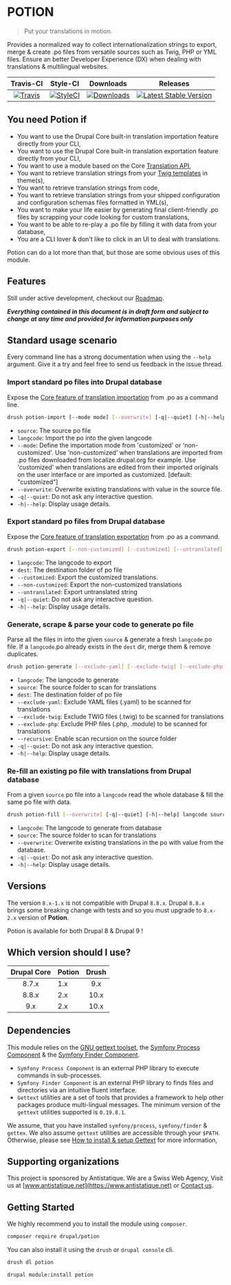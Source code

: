# POTION

> Put your translations in motion.

Provides a normalized way to collect internationalization strings to export, merge & create .po files from versatile sources such as Twig, PHP or YML files.
Ensure an better Developer Experience (DX) when dealing with translations & multilingual websites.

|       Travis-CI        |        Style-CI         |        Downloads        |         Releases         |
|:----------------------:|:-----------------------:|:-----------------------:|:------------------------:|
| [![Travis](https://img.shields.io/travis/antistatique/drupal-potion.svg?style=flat-square)](https://travis-ci.org/antistatique/drupal-potion) | [![StyleCI](https://styleci.io/repos/104479458/shield)](https://styleci.io/repos/104479458) | [![Downloads](https://img.shields.io/badge/downloads-8.x--1.x--dev-green.svg?style=flat-square)](https://ftp.drupal.org/files/projects/potion-8.x-1.x-dev.tar.gz) | [![Latest Stable Version](https://img.shields.io/badge/release-v1.x--dev-blue.svg?style=flat-square)](https://www.drupal.org/project/potion/releases) |

## You need Potion if

* You want to use the Drupal Core built-in translation importation feature directly from your CLI,
* You want to use the Drupal Core built-in translation exportation feature directly from your CLI,
* You want to use a module based on the Core [Translation API](https://www.drupal.org/docs/8/api/translation-api/overview),
* You want to retrieve translation strings from your [Twig templates](https://www.drupal.org/docs/8/api/translation-api/overview) in theme(s),
* You want to retrieve translation strings from code,
* You want to retrieve translation strings from your shipped configuration and configuration schemas files formatted in YML(s),
* You want to make your life easier by generating final client-friendly .po files by scrapping your code looking for custom translations,
* You want to be able to re-play a .po file by filling it with data from your database,
* You are a CLI lover & don't like to click in an UI to deal with translations.

Potion can do a lot more than that,
but those are some obvious uses of this module.

## Features

Still under active development, checkout our [Roadmap](./ROADMAP.md).

***Everything contained in this document is in draft form and subject to change at any time and provided for information purposes only***

## Standard usage scenario

Every command line has a strong documentation when using the `--help` argument.
Give it a try and feel free to send us feedback in the issue thread.

### Import standard po files into Drupal database

Expose the [Core feature of translation importation](/admin/config/regional/translate/import) from .po as a command line.

```bash
drush potion-import [--mode mode] [--overwrite] [-q|--quiet] [-h|--help] langcode source
```

* `source`: The source po file
* `langcode`: Import the po into the given langcode
* `--mode`: Define the importation mode from 'customized' or 'non-customized'.
            Use 'non-customized' when translations are imported from .po files
            downloaded from localize.drupal.org for example.
            Use 'customized' when translations are edited from their imported
            originals on the user interface or are imported as customized.
            [default: "customized"]
* `--overwrite`: Overwrite existing translations with value in the source file.
* `-q|--quiet`: Do not ask any interactive question.
* `-h|--help`: Display usage details.


### Export standard po files from Drupal database

Expose the [Core feature of translation exportation](/admin/config/regional/translate/export) from .po as a command.

```bash
drush potion-export [--non-customized] [--customized] [--untranslated] [--progress] [-q|--quiet] [-h|--help] langcode dest
```

* `langcode`: The langcode to export
* `dest`: The destination folder of po file
* `--customized`: Export the customized translations.
* `--non-customized`: Export the non-customized translations
* `--untranslated`: Export untranslated string
* `-q|--quiet`: Do not ask any interactive question.
* `-h|--help`: Display usage details.

### Generate, scrape & parse your code to generate po file

Parse all the files in into the given `source` & generate a fresh `langcode`.po file.
If a `langcode`.po already exists in the `dest` dir, merge them & remove duplicates.

```bash
drush potion-generate [--exclude-yaml] [--exclude-twig] [--exclude-php] [--recursive] [-q|--quiet] [-h|--help] langcode source dest
```

* `langcode`: The langcode to generate
* `source`: The source folder to scan for translations
* `dest`: The destination folder of po file
* `--exclude-yaml`: Exclude YAML files (.yaml) to be scanned for translations
* `--exclude-twig`: Exclude TWIG files (.twig) to be scanned for translations
* `--exclude-php`: Exclude PHP files (.php, .module) to be scanned for translations
* `--recursive`: Enable scan recursion on the source folder
* `-q|--quiet`: Do not ask any interactive question.
* `-h|--help`: Display usage details.

### Re-fill an existing po file with translations from Drupal database

From a given `source` po file into a `langcode` read the whole database & fill the same po file with data.

```bash
drush potion-fill [--overwrite] [-q|--quiet] [-h|--help] langcode source
```

* `langcode`: The langcode to generate from database
* `source`: The source folder to scan for translations
* `--overwrite`: Overwrite existing translations in the po with value from the database.
* `-q|--quiet`: Do not ask any interactive question.
* `-h|--help`: Display usage details.

## Versions

The version `8.x-1.x` is not compatible with Drupal `8.8.x`.
Drupal `8.8.x` brings some breaking change with tests and so you
must upgrade to `8.x-2.x` version of **Potion**.

Potion is available for both Drupal 8 & Drupal 9 !

## Which version should I use?

|Drupal Core|Potion|Drush|
|:---------:|:-----|:---:|
|8.7.x      |1.x   |9.x  |
|8.8.x      |2.x   |10.x |
|9.x        |2.x   |10.x |

## Dependencies

This module relies on the [GNU gettext toolset](https://www.gnu.org/software/gettext/), the [Symfony Process Component](https://symfony.com/doc/current/components/process.html) & the [Symfony Finder Component](https://symfony.com/doc/current/components/finder.html).

* `Symfony Process Component` is an external PHP library to execute commands in sub-processes.
* `Symfony Finder Component` is an external PHP library to finds files and directories via an intuitive fluent interface.
* `Gettext` utilities are a set of tools that provides a framework to help other packages produce multi-lingual messages. The minimum version of the `gettext` utilities supported is `0.19.8.1`.

We assume, that you have installed `symfony/process`, `symfony/finder` & `gettex`. We also assume `gettext` utilities are accessible through your `$PATH`.
Otherwise, please see [How to install & setup Gettext](https://www.drupal.org/docs/8/modules/potion/how-to-install-setup-gettext) for more information,

## Supporting organizations

This project is sponsored by Antistatique. We are a Swiss Web Agency,
Visit us at [www.antistatique.net](https://www.antistatique.net) or
[Contact us](mailto:info@antistatique.net).

## Getting Started

We highly recommend you to install the module using `composer`.

  ```bash
  composer require drupal/potion
  ```

You can also install it using the `drush` or `drupal console` cli.

  ```bash
  drush dl potion
  ```

  ```bash
  drupal module:install potion
  ```
